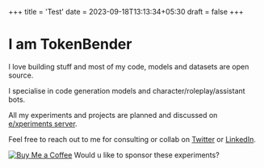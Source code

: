 +++
title = 'Test'
date = 2023-09-18T13:13:34+05:30
draft = false
+++

# I am TokenBender

I love building stuff and most of my code, models and datasets are open source.

I specialise in code generation models and character/roleplay/assistant bots.

All my experiments and projects are planned and discussed on [e/xperiments server](https://discord.gg/kJFPWjzD).

Feel free to reach out to me for consulting or collab on [Twitter](https://twitter.com/4evaBehindSOTA) or [LinkedIn](https://www.linkedin.com/in/abhishek-harshvardhan-mishra/).


[![Buy Me a Coffee](computer.png)](https://www.buymeacoffee.com/tokenbender) Would u like to sponsor these experiments?